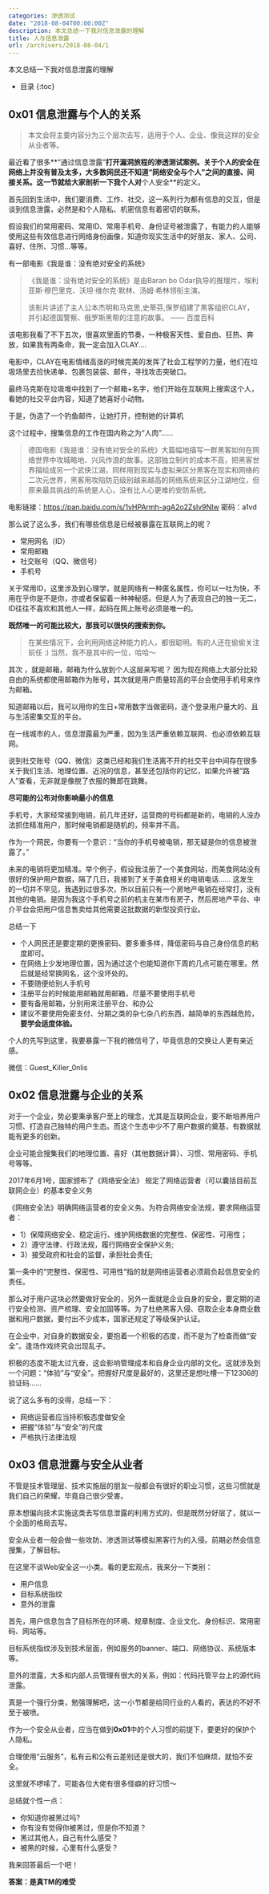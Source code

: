 ```yaml
---
categories: 渗透测试
date: "2018-08-04T00:00:00Z"
description: 本文总结一下我对信息泄露的理解
title: 人与信息泄露
url: /archivers/2018-08-04/1
---
```


本文总结一下我对信息泄露的理解
<!--more-->
* 目录
{:toc}

## 0x01 信息泄露与个人的关系

> 本文会将主要内容分为三个层次去写，适用于个人、企业、像我这样的安全从业者等。

最近看了很多**“通过信息泄露”**打开漏洞旅程的渗透测试案例。关于个人的安全在网络上并没有普及太多，大多数网民还不知道“网络安全与个人”之间的直接、间接关系。这一节就给大家剖析一下我个人对**个人安全**的定义。

首先回到生活中，我们要消费、工作、社交，这一系列行为都有信息的交互，但是谈到信息泄露，必然是和个人隐私、机密信息有着密切的联系。

假设我们的常用密码、常用ID、常用手机号、身份证号被泄露了，有能力的人能够使用这些有效信息进行网络身份画像，知道你现实生活中的好朋友、家人、公司、喜好、住所、习惯...等等。

有一部电影《我是谁：没有绝对安全的系统》
>《我是谁：没有绝对安全的系统》是由Baran bo Odar执导的推理片，埃利亚斯·穆巴里克、沃坦·维尔克·默林、汤姆·希林领衔主演。
>
>该影片讲述了主人公本杰明和马克思,史蒂芬,保罗组建了黑客组织CLAY，并引起德国警察、俄罗斯黑帮的注意的故事。
> —— 百度百科

该电影我看了不下五次，很喜欢里面的节奏，一种极客天性、爱自由、狂热、奔放，如果我有两条命，我一定会加入CLAY....

电影中，CLAY在电影情绪高涨的时候完美的发挥了社会工程学的力量，他们在垃圾场里去捡快递单、包裹包装袋、邮件，寻找攻击突破口。

最终马克斯在垃圾堆中找到了一个邮箱+名字，他们开始在互联网上搜索这个人，看她的社交平台内容，知道了她喜好小动物。

于是，伪造了一个钓鱼邮件，让她打开，控制她的计算机

这个过程中，搜集信息的工作在国内称之为“人肉”……


>德国电影《我是谁：没有绝对安全的系统》大篇幅地描写一群黑客如何在网络世界中攻城略地、兴风作浪的故事。这部独立制片的成本不高，把黑客世界描绘成另一个武侠江湖，同样用到现实与虚拟来区分黑客在现实和网络的二次元世界，黑客用攻陷防范级别越来越高的网络系统来区分江湖地位，但原来最具挑战的系统是人心，没有比人心更难的安防系统。


电影链接：https://pan.baidu.com/s/1vHPArmh-agA2o2Zslv9NIw 密码：a1vd



那么说了这么多，我们有哪些信息是已经被暴露在互联网上的呢？

* 常用网名（ID）
* 常用邮箱
* 社交账号（QQ、微信号）
* 手机号

关于常用ID，这里涉及到心理学，就是网络有一种匿名属性，你可以一吐为快，不用在乎你是不是你，亦或者保留着一种神秘感。但是人为了表现自己的独一无二，ID往往不喜欢和其他人一样，起码在网上账号必须是唯一的。

**既然唯一的可能比较大，那我可以很快的搜索到你。**

> 在某些情况下，会利用网络这种能力的人，都很聪明。有的人还在偷偷关注前任  :) 当然，我不是其中的一位，哈哈～

其次 ，就是邮箱，邮箱为什么放到个人这层来写呢？ 因为现在网络上大部分比较自由的系统都使用邮箱作为账号，其次就是用户质量较高的平台会使用手机号来作为邮箱。

知道邮箱以后，我可以用你的生日+常用数字当做密码，逐个登录用户量大的、且与生活密集交互的平台。

在一线城市的人，信息泄露最为严重，因为生活严重依赖互联网、也必须依赖互联网。

说到社交账号（QQ、微信）这类已经和我们生活离不开的社交平台中间存在很多关于我们生活、地理位置、近况的信息，甚至还包括你的记忆，如果允许被“路人”查看，无非就是像脱了衣服的舞郎在跳舞。

**尽可能的公布对你影响最小的信息**

手机号，大家经常接到电销，前几年还好，运营商的号码都是新的，电销的人没办法抓住精准用户，那时候电销都是随机的，频率并不高。

作为一个网民，你要有一个意识：“当你的手机号被电销，那无疑是你的信息被泄露了。”

未来的电销将更加精准。举个例子，假设我注册了一个美食网站，而美食网站没有很好的保护用户数据，隔了几日，我接到了关于美食相关的电销电话…… 这发生的一切并不罕见，我遇到过很多次，所以目前只有一个房地产电销在经常打，没有其他的电销。是因为我这个手机号之前的机主在某市有房子，然后房地产平台、中介平台会把用户信息售卖给其他需要这批数据的新型投资行业。

总结一下

* 个人网民还是要定期的更换密码、要多重多样，降低密码与自己身份信息的粘度即可。
* 在网络上少发地理位置，因为通过这个也能知道你下周的几点可能在哪里。然后就是经常换网名，这个没坏处的。
* 不要随便给别人手机号
* 注册平台的时候能用邮箱就用邮箱，尽量不要使用手机号
* 要有备用邮箱，分别用来注册平台、和办公
* 建议不要使用免密支付、分期之类的杂七杂八的东西，越简单的东西越危险，**要学会适度体验。**

个人的先写到这里，我要暴露一下我的微信号了，毕竟信息的交换让人更有亲近感。

微信：Guest_Killer_0nlis

## 0x02 信息泄露与企业的关系

对于一个企业，势必要秉承客户至上的理念，尤其是互联网企业，要不断培养用户习惯、打造自己独特的用户生态。而这个生态中少不了用户数据的奠基，有数据就能有更多的创新。

企业可能会搜集我们的地理位置、喜好（其他数据计算）、习惯、常用密码、手机号等等。

2017年6月1号，国家颁布了《网络安全法》
规定了网络运营者（可以囊括目前互联网企业）的基本安全义务

《网络安全法》明确网络运营者的安全义务。为符合网络安全法规，要求网络运营者：

* 1）保障网络安全、稳定运行、维护网络数据的完整性、保密性、可用性；
* 2）遵守法律、行政法规，履行网络安全保护义务;
* 3）接受政府和社会的监督，承担社会责任;

第一条中的“完整性、保密性、可用性”指的就是网络运营者必须肩负起信息安全的责任。

那么对于用户这块必然要做好安全的，另外一面就是企业自身的安全，要定期的进行安全检测、资产梳理、安全加固等等。为了杜绝黑客入侵、窃取企业本身商业数据和用户数据，要付出不少成本，国家还规定了等级保护认证。

在企业中，对自身的数据安全，要抱着一个积极的态度，而不是为了检查而做“安全”。逢场作戏终究会出现乱子。

积极的态度不能太过亢奋，这会影响管理成本和自身企业内部的文化。这就涉及到一个问题：“体验”与“安全”。把握好尺度是最好的，这里还是想吐槽一下12306的验证码……

说了这么多有的没得，总结一下：

* 网络运营者应当持积极态度做安全
* 把握“体验”与“安全”的尺度
* 严格执行法律法规

## 0x03 信息泄露与安全从业者

不管是技术管理层、技术实施层的朋友一般都会有很好的职业习惯，这些习惯就是我们自己的荣耀，毕竟自己很少受害。

原本想偏向技术实施这类去写信息泄露的利用方式的，但是既然分好层了，就以一个全面的格局去写。

安全从业者一般会做一些攻防、渗透测试等模拟黑客行为的入侵。前期必然会信息搜集，了解目标。

在这里不谈Web安全这一小类。看的更宏观点，我来分一下类别：

* 用户信息
* 目标系统指纹
* 意外的泄露

首先，用户信息包含了目标所在的环境、规章制度、企业文化、身份标识、常用密码、网站等。

目标系统指纹涉及到技术层面，例如服务的banner、端口、网络协议、系统版本等。

意外的泄露，大多和内部人员管理有很大的关系，例如：代码托管平台上的源代码泄露。

真是一个强行分类，勉强理解吧，这一小节都是给同行业的人看的，表达的不好不至于被喷。

作为一个安全从业者，应当在做到**0x01**中的个人习惯的前提下，要更好的保护个人隐私。

合理使用“云服务”，私有云和公有云差别还是很大的，我们不怕麻烦，就怕不安全。

这里就不啰嗦了，可能各位大佬有很多怪癖的好习惯～

总结就个性一点：

* 你知道你被黑过吗?
* 你有没有觉得你被黑过，但是你不知道？
* 黑过其他人，自己有什么感受？
* 被黑的时候，心里有什么感受？

我来回答最后一个吧！

**答案：是真TM的难受**